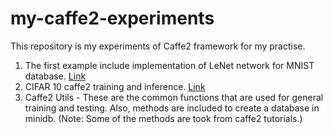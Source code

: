 # my-caffe2-experiments

This repository is my experiments of Caffe2 framework for my practise.

1. The first example include implementation of LeNet network for MNIST database. [Link](lenet-mnist/)
2. CIFAR 10 caffe2 training and inference. [Link](cifar10-cnn)
3. Caffe2 Utils - These are the common functions that are used for general training and testing. Also, methods are included to create a database in minidb. (Note: Some of the methods are took from caffe2 tutorials.)


